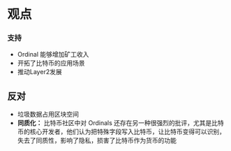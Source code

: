 # 观点

### 支持

- Ordinal 能够增加矿工收入
- 开拓了比特币的应用场景
- 推动Layer2发展

## 反对

- 垃圾数据占用区块空间
- **同质化：** 比特币社区中对 Ordinals 还存在另一种很强烈的批评，尤其是比特币的核心开发者，他们认为把特殊字段写入比特币，让比特币变得可以识别，失去了同质性，影响了隐私，损害了比特币作为货币的功能